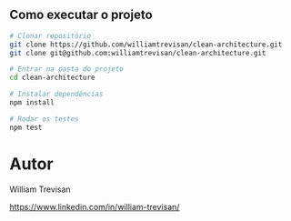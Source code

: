 ## Como executar o projeto

```bash
# Clonar repositório
git clone https://github.com/williamtrevisan/clean-architecture.git
git clone git@github.com:williamtrevisan/clean-architecture.git

# Entrar na pasta do projeto
cd clean-architecture

# Instalar dependências
npm install

# Rodar os testes
npm test
```

# Autor

William Trevisan

https://www.linkedin.com/in/william-trevisan/
